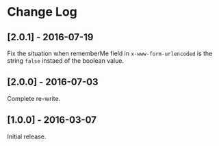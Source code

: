 # Change Log

## [2.0.1] - 2016-07-19

Fix the situation when rememberMe field in `x-www-form-urlencoded` is the string `false` instaed of the boolean value.

## [2.0.0] - 2016-07-03

Complete re-write.

## [1.0.0] - 2016-03-07

Initial release.

